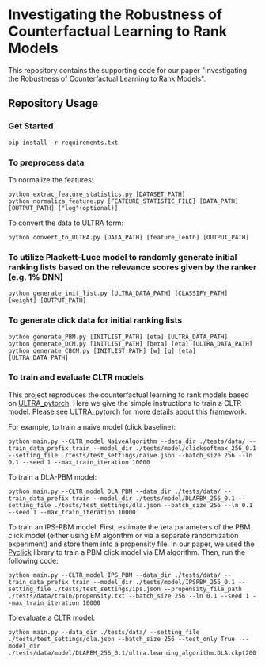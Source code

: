 # Investigating the Robustness of Counterfactual Learning to Rank Models

This repository contains the supporting code for our paper "Investigating the Robustness of Counterfactual Learning to Rank Models".

[comment]: <> (## Online Appendix)

[comment]: <> (### Figure_1 The spider chart on MSLR)

[comment]: <> (![image]&#40;Figure_1.png&#41;)

[comment]: <> (### Table_1 The ANOVA results on MSLR)

[comment]: <> (![image]&#40;Table_1.png&#41;)

[comment]: <> (### Figure_2 The effect of production ranker on CLTR models on MSLR)

[comment]: <> (![image]&#40;Figure_2.png&#41;)

[comment]: <> (### Table_2 The effect of user simulation model on CLTR models on MSLR)

[comment]: <> (![image]&#40;Table_2.png&#41;)

## Repository Usage
### Get Started
```
pip install -r requirements.txt
```

### To preprocess data
To normalize the features:
```
python extrac_feature_statistics.py [DATASET_PATH]
python normaliza_feature.py [FEATEURE_STATISTIC_FILE] [DATA_PATH] [OUTPUT_PATH] ["log"(optional)]
```

To convert the data to ULTRA form:
```
python convert_to_ULTRA.py [DATA_PATH] [feature_lenth] [OUTPUT_PATH]
```

### To utilize Plackett-Luce model to randomly generate initial ranking lists based on the relevance scores given by the ranker (e.g. 1% DNN)
```
python generate_init_list.py [ULTRA_DATA_PATH] [CLASSIFY_PATH] [weight] [OUTPUT_PATH]
```

### To generate click data for initial ranking lists
```
python generate_PBM.py [INITLIST_PATH] [eta] [ULTRA_DATA_PATH]
python generate_DCM.py [INITLIST_PATH] [beta] [eta] [ULTRA_DATA_PATH]
python generate_CBCM.py [INITLIST_PATH] [w] [g] [eta] [ULTRA_DATA_PATH]
```

### To train and evaluate CLTR models
This project reproduces the counterfactual learning to rank models based on [ULTRA_pytorch](https://github.com/ULTR-Community/ULTRA_pytorch). Here we give the simple instructions to train a CLTR model. Please see [ULTRA_pytorch](https://github.com/ULTR-Community/ULTRA_pytorch) for more details about this framework.

For example, to train a naive model (click baseline):
```
python main.py --CLTR_model NaiveAlgorithm --data_dir ./tests/data/ --train_data_prefix train --model_dir ./tests/model/clicksoftmax_256_0.1 --setting_file ./tests/test_settings/naive.json --batch_size 256 --ln 0.1 --seed 1 --max_train_iteration 10000
```
To train a DLA-PBM model:
```
python main.py --CLTR_model DLA_PBM --data_dir ./tests/data/ --train_data_prefix train --model_dir ./tests/model/DLAPBM_256_0.1 --setting_file ./tests/test_settings/dla.json --batch_size 256 --ln 0.1 --seed 1 --max_train_iteration 10000
```
To train an IPS-PBM model: First, estimate the \eta parameters of the PBM click model (either using EM algorithm or via a separate randomization experiment) and store them into a propensity file. In our paper, we used the [Pyclick](https://github.com/markovi/PyClick) library to train a PBM click model via EM algorithm. Then, run the following code:
```
python main.py --CLTR_model IPS_PBM --data_dir ./tests/data/ --train_data_prefix train --model_dir ./tests/model/IPSPBM_256_0.1 --setting_file ./tests/test_settings/ips.json --propensity_file_path ./tests/data/train/propensity.txt --batch_size 256 --ln 0.1 --seed 1 --max_train_iteration 10000
```
To evaluate a CLTR model:
```
python main.py --data_dir ./tests/data/ --setting_file ./tests/test_settings/dla.json --batch_size 256 --test_only True  --model_dir ./tests/data/model/DLAPBM_256_0.1/ultra.learning_algorithm.DLA.ckpt200
```
